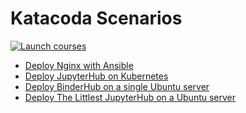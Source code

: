 # Katacoda Scenarios
[![Launch courses](https://img.shields.io/badge/Killercoda-launch_courses-%234183c4)](https://killercoda.com/manics/)

- [Deploy Nginx with Ansible](https://killercoda.com/manics/scenario/ansible-nginx-ubuntu)
- [Deploy JupyterHub on Kubernetes](https://killercoda.com/manics/scenario/jupyterhub-kubernetes)
- [Deploy BinderHub on a single Ubuntu server](https://killercoda.com/manics/scenario/binderhub-in-a-box)
- [Deploy The Littlest JupyterHub on a Ubuntu server](https://killercoda.com/manics/scenario/the-littlest-jupyterhub)
